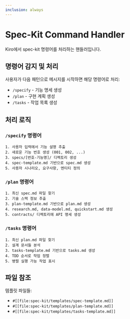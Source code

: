 ```yaml
---
inclusion: always
---
```


# Spec-Kit Command Handler

Kiro에서 spec-kit 명령어를 처리하는 핸들러입니다.

## 명령어 감지 및 처리

사용자가 다음 패턴으로 메시지를 시작하면 해당 명령어로 처리:

- `/specify` - 기능 명세 생성
- `/plan` - 구현 계획 생성  
- `/tasks` - 작업 목록 생성

## 처리 로직

### `/specify` 명령어
```
1. 사용자 입력에서 기능 설명 추출
2. 새로운 기능 번호 생성 (001, 002, ...)
3. specs/[번호-기능명]/ 디렉토리 생성
4. spec-template.md 기반으로 spec.md 생성
5. 사용자 시나리오, 요구사항, 엔티티 정의
```

### `/plan` 명령어  
```
1. 최신 spec.md 파일 찾기
2. 기술 스택 정보 추출
3. plan-template.md 기반으로 plan.md 생성
4. research.md, data-model.md, quickstart.md 생성
5. contracts/ 디렉토리에 API 명세 생성
```

### `/tasks` 명령어
```
1. 최신 plan.md 파일 찾기
2. 설계 문서들 분석
3. tasks-template.md 기반으로 tasks.md 생성
4. TDD 순서로 작업 정렬
5. 병렬 실행 가능 작업 표시
```

## 파일 참조

템플릿 파일들:
- `#[[file:spec-kit/templates/spec-template.md]]`
- `#[[file:spec-kit/templates/plan-template.md]]`
- `#[[file:spec-kit/templates/tasks-template.md]]`